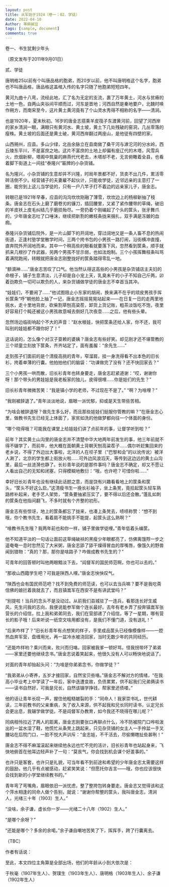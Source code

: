 ```yaml
---
layout: post
title: 从军始于1924（卷一；02、学徒）
date: 2022-04-10
Author: 荨麻豌豆
tags: [sample, document]
comments: true
---
```

卷一、书生犹剩少年头

（原文发布于2011年9月01日）

贰、学徒

唐明格25以前有个叫唐品格的胞弟，而20岁以前，他不叫唐明格这个名字，胞弟也不叫唐品格，唐品格这盖棺入传的名字只随了他胞弟短短四年。

黄河九曲十八弯，流经此地，汇了名为无定的支流，裹了万年黄土，河水与贫瘠的土地一色，自两山夹谷间平顺而过，河东是晋地；河西自然是秦地要户，北魏时唤作朔方，而南宋至今，这片黄土黄河竟有了个山灵水秀得不相称的名字——清涧。

也是1920年，夏末秋初。16岁的唐金志搭乘羊皮筏子东渡黄河前，回望了河西岸的家乡清涧一眼，满眼只有黄河水、黄土坡，黄土下几处残破的窑洞，几丛零落的瘦株。黄土坡的后面还是黄土破，黄河西岸翻过两座山，是他徒有四壁的家。


山西朔州，应县。多山少绿，北岳余脉立在县南做了桑干河与滹沱河的分水岭，西丘陵东平川，不是富庶之地。这片不富庶的土地上却偏有座辽代的木塔，风雪兵火，炊烟新柳，塔阁中筑巢的麻燕代代老去，木塔却不老，无言俯瞰着全县，也看着脚下街道上一间挂“泰隆兴”匾牌的小杂货铺。

名为隆兴，小杂货铺的生意却并不兴隆，时局年景都不好，货卖不出几件，累活零碎活倒不少。经营铺子的夫妻雇不起伙计，只能收学徒，近邻远亲的主意打了一圈，能穷到上这儿当学徒的，只有一户八竿子打不着边的远亲家儿子，唐金志。

转眼已是1921年早春，应县的沟沟坎坎刚融了薄雪，坎坎边上的杨柳新抽了枝条。唐金志在石头上磨了磨卷刃的镰刀，插回腰里，又紧了紧作腰带的草绳，破旧的羊皮袄上皮毛纠结几乎磨损殆尽。一旁扔着个刚编起了个头的筐头，张牙舞爪的，少年唐金志吐了口唾沫，继续把新割的嫩枝条拢来捆扎，双手满是冻皴的血痂。

泰隆兴杂货铺后院外，是一片山脚下的开阔地，穿过阔地又是一条人畜不息的热闹街道，正逢村塾学堂散学时间，三两个挎书包的小男孩一路打闹，沿街横冲直撞，直奔院外开阔地而来。其中一个稍高些的眼看就要落下风，忽然看到筐条，顺手就抓来几根抄了作武器，另两个男孩不甘示弱，也如法炮制。三个小孩挥舞枝条叫骂着满院跑闹，转眼就把唐金志刚整拢好的筐条踏得零乱一地。

“额滴神……”唐金志苦叹了口气。他当然认得这高些的小男孩是杂货铺店主夫妇的命根子，铺子生意清淡，儿子却是自小宠上天，乳臭未干的小子不知自己斤两，卯着劲欺负一切可以欺负的人，来杂货铺做学徒的唐金志不幸首当其冲。

“娃娃们，不要闹了……”他试图阻止小东家的胡闹，换来满不在乎的顽皮男孩手挥长筐条“呼”朝他脸上抽了一记，唐金志摇摇晃晃站起来——在日复一日的走两里地挑水，走十里地背炭，砍柴割草刨高粱茬，卸货上货记账，粗茶淡饭吃不饱，夜里好容易打个盹还被这小男孩故意喊去倒好几次夜壶……之后，他有些头晕。

忽然场边临街响起个不大的声音：“赵水根娃，快把筐条还给人家，你不还，我可叫别的娃娃都不跟你好了！”

这话说的，怎么像个对汉子耍赖的婆姨？唐金志有些好笑。却见刚才还不堪管教的三个顽童立刻放下筐条，齐齐站定了，面有羞赧：“余先生……”


走到孩子们面前的是个清瘦高挑的青年，窄溜肩，挂一身洗得看不出本色的旧长衫，挎着单薄的行囊。他拍拍他们的脑袋：“功课做完了没有？还不快回家去？”

三个小男孩一哄而散，旧长衫青年也转身要走，唐金志赶紧道谢：“哎，谢谢你呀！那个带头的男娃娃是我老板家的独儿，皮得很哩……你是娃们的先生？”

旧长衫青年微微苦笑：“我是镇小学的老师，不过现在不是了。”
“啊？为啥哩？”

“我刚被辞退了。”青年淡淡地说，眉眼一派忧郁，抑或是天生带些苦相。

“为啥会被辞退呀？做先生多么好，而且那些娃娃们挺服你管教的嘛？”在唐金志心里，做教书先生已经无上体面了，家贫如洗的他做梦都向往一个体面的身份。

“哪个晓得哦？可能我在课堂上给娃娃们讲了点前年的事，让督学听到啦？”

前年？其实黄土山沟里的唐金志并不清楚中华大地两年前发生的事，他三年前就不得不辍学了，而前年，他大概在面朝黄土背朝天刨高粱茬子……偶尔听赶集回来的老乡说，不得了外边出大事啦，北洋的人在坝子里（“巴黎和会”的以讹传讹）被洋人涮了，北京的学生都上街放火啦……可外边风浪滔天，等传到这边远的黄土山沟里，最后一丝涟漪也静了。长衫青年说的是那件事吗？唐金志不确定，却又不愿让人看出自己的无知和闭塞，只得模糊地敷衍：“哦，也许吧？可惜你啦……”

幸好旧长衫青年也没有继续此话题之意，而是饶有兴趣看看地上的筐条和筐头，“筐头不好这么启，”这清瘦书生一挽长衫袖子，坐上条凳，竟拾起筐头轻车熟路修补起来，老手艺人架势，“筐条要抽紧压实了，要不得以后还会散。”蓬乱如刺的筐条在他指间翻飞，不多时就有个齐整的初形。

唐金志有些惊讶，地上的筐条都忘了拢来，也凑上条凳去，啧啧称赞：“想不到哦，你个教书先生，看着肩不能挑手不能提，起筐头这么熟啊？”

“啥教书先生哦？我两年前也和你一样，铺子里做学徒哩。”青年低着头编筐。


他不知道平淡的一句话让面前这草绳破袄的黑瘦少年眼都亮了，仿佛离饿殍一步之遥奄奄一息时忽然见了大米粥，唐金志舔了舔干燥得冒血的厚嘴唇，像饿久的野兽闻到猎物：“真的？那，那你是啥路子？咋做成教书先生的？”

可青年的回答顿时叫他两眼黯淡下去，“阎督军的国民师范啊，你也可以去的。”

“那收山西籍学生吧？可我是陕西人哩。”唐金志怏怏叹气。

“陕西也会有国民师范吧？找不到免费的师范读，也可以去当兵嘛？要不是我吃斋信佛的娘拦着我就去了，而且镇嵩军在西安不是有讲武堂吗？”

“别提啦！当兵的念头不是没动过。从前我们县城驻了一连兵，看那连长好生威风，先生问我的志向，我便说能参军做个连长最好。去年有老乡弄了投奔镇嵩军张营长的介绍信，拉上我和弟弟同去，我们在营部递了介绍信，等了一星期，哪有营长的影子哦！后来听说一纸空文啥用都没有，是我们不懂门道，没有送礼！”

“后来咋样了？”旧长衫青年有点想笑的样子，手里成品筐头已经像模像样——一腔热血奔军营，盘缠用光，再一盆冷水被浇回家，当时无数少年的共同经历。

“还能咋样哟？乘兴而来，败兴而归咯，回家被我爹一顿好骂，怪我拐带坏了弟弟——家里还要他继续念书。”唐金志说着笑起来，他很久没有人可以畅快地说话了。

对面的青年却抬起头问：“为啥是你弟弟念书，你做学徒？”

“我弟弟从小寄养，五岁才接回家，自然宝贝些咯。”唐金志不解对方的情绪，“在我高小毕业考上中学读了一年后，家中迭遭变故，负债累累，供不起我们兄弟俩读书——读书自然好，可我是兄长，自然该辍学挣钱，帮家里还债喽。”

他的话让青年长叹一声，握住他粗糙皴裂的手：“同命人！我家崇书礼，世代耕读，三年前教书的父亲重病，失了收入来源，供不起我和兄长同时读书，认定兄长会更出息，我辍学做学徒。不是阎督军办教育，如今我还不晓得在哪儿呢？”

同病相怜拉近了两人的距离，唐金志刚要张口再聊点什么，冷不防被院门口哗啦泼出的一盆水湿了鞋，他慌忙从条凳上跳起来，只见杂货铺的女主人一手拎盆一手叉腰站在后院门口，一脸不悦大声训斥：“金志娃，不干活去，尽偷懒瞎扯些甚咧！”

唐金志不得不麻溜滚起来继续他永远也忙不完的活计，旧长衫青年也站起身来，飞快地俯首在他耳边轻声补了一句：“莫丧气，你会找到机会谋个好差事的。”

也许只是客套，也许只是礼貌，可当年看不到前途和希望的少年唐金志太需要这样的鼓励，他几乎有点被感动，赶紧笑笑说：“但愿托你吉言——哦，你也应该很快会找到新的小学堂继续教书的。”

青年弯了弯嘴角，眉眼依旧一派忧虑，整了整挎包转身要走。唐金志又觉得该和这个萍水相逢的同命人做个告别，就说：“谢谢你帮整的筐头，我叫唐金志，清涧人，光绪三十年（1903）生人。”

“没啥，余子谦，虚长你一岁——光绪二十八年（1902）生人。”

“是哪个余呀？”

“还能是哪个？多余的余喏。”余子谦自嘲地苦笑了下，挥挥手，跨了行囊离去。

（TBC）

作者有话说：

至此，本文四位主角算是全部出场，他们的年龄从小到大依次是：

于秋毫（1907年生人）、贺璞生（1903年生人）、唐明格（1903年生人）、余子谦（1902年生人）
